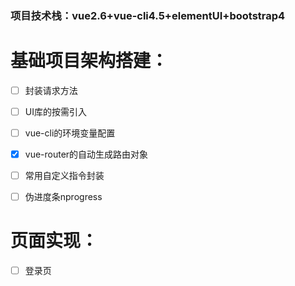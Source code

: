 ### 项目技术栈：vue2.6+vue-cli4.5+elementUI+bootstrap4



# 基础项目架构搭建：

- [ ] 封装请求方法

- [ ] UI库的按需引入

- [ ] vue-cli的环境变量配置

- [x] vue-router的自动生成路由对象

- [ ] 常用自定义指令封装

- [ ] 伪进度条nprogress



# 页面实现：

- [ ] 登录页
